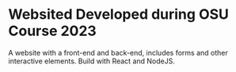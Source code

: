 # Websited Developed during OSU Course 2023
A website with a front-end and back-end, includes forms and other interactive elements. Build with React and NodeJS.
